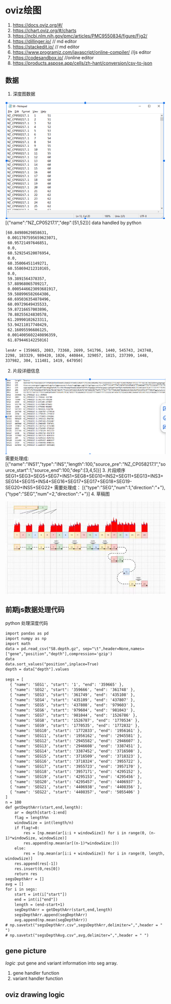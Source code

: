 # oviz绘图

1. https://docs.oviz.org/#/
2. https://chart.oviz.org/#/charts
3. https://ncbi.nlm.nih.gov/pmc/articles/PMC9550834/figure/Fig2/
4. https://dillinger.io/ // md editor
5. https://stackedit.io/ // md editor
6. https://www.programiz.com/javascript/online-compiler/ //js editor
7. https://codesandbox.io/ //online editor
8. https://products.aspose.app/cells/zh-hant/conversion/csv-to-json
## 数据
1. 深度图数据

![深度图数据](https://github.com/RaychelleHe/images/blob/main/oviz/gene_depth.png?raw=true)
[{"name":"NZ_CP05217.1","dep":[51,52]}]
data handled by python
```
[60.84980629858631,
 0.0011707595659623071,
 60.95721497646851,
 0.0,
 60.529254520076954,
 0.0,
 60.35006451149271,
 60.558694212310165,
 0.0,
 59.3891564378357,
 57.88968065709217,
 0.0005446623093681917,
 59.588996582664386,
 60.695036354878496,
 60.09729649435533,
 59.87216657003896,
 70.88255624830578,
 61.20990102623311,
 53.94211017740429,
 62.16095596686125,
 0.0014005602240896359,
 61.87944614225016]

lenAr = [359665, 2083, 73360, 2699, 541796, 1440, 545743, 243748, 2298, 183329, 989420, 1026, 440844, 329057, 1815, 237399, 1448, 337982, 304, 111481, 1419, 647050]
```
2. 片段详细信息

![片段详细信息](https://github.com/RaychelleHe/images/blob/main/oviz/gene_info.png?raw=true)
需要处理成:
[{"name":"INS1","type":"INS","length":100,"source\_pre":"NZ\_CP058217.1","source\_start":1,"source\_end":100,"dep":[3,4,5]}]
3. 片段顺序
SEG1+SEG3+SEG5+SEG7+INS1+SEG8+SEG10+INS2+SEG11+SEG13+INS3+SEG14+SEG15+INS4+SEG16+SEG17+SEG17+SEG18+SEG19-SEG20+INS5+SEG22+
需要处理成：
[{"type":"SEG","num":1,"direction":"+"},{"type":"SEG","num"=2,"direction":"+"}]
4. 草稿图

![alt](https://github.com/RaychelleHe/images/blob/main/oviz/gene_depth_script.jpg?raw=true "test")
## 前期js数据处理代码
python 处理深度代码
```
import pandas as pd
import numpy as np
import math
data = pd.read_csv("S8.depth.gz", sep="\t",header=None,names=["gene","position","depth"],compression='gzip')
data
data.sort_values("position",inplace=True)
depth = data["depth"].values

segs = [
  { "name": 'SEG1', "start": '1', "end": '359665' },
  { "name": 'SEG2', "start": '359666', "end": '361748' },
  { "name": 'SEG3', "start": '361749', "end": '435108' },
  { "name": 'SEG4', "start": '435109', "end": '437807' },
  { "name": 'SEG5', "start": '437808', "end": '979603' },
  { "name": 'SEG6', "start": '979604', "end": '981043' },
  { "name": 'SEG7', "start": '981044', "end": '1526786' },
  { "name": 'SEG8', "start": '1526787', "end": '1770534' },
  { "name": 'SEG9', "start": '1770535', "end": '1772832' },
  { "name": 'SEG10', "start": '1772833', "end": '1956161' },
  { "name": 'SEG11', "start": '1956162', "end": '2945581' },
  { "name": 'SEG12', "start": '2945582', "end": '2946607' },
  { "name": 'SEG13', "start": '2946608', "end": '3387451' },
  { "name": 'SEG14', "start": '3387452', "end": '3716508' },
  { "name": 'SEG15', "start": '3716509', "end": '3718323' },
  { "name": 'SEG16', "start": '3718324', "end": '3955722' },
  { "name": 'SEG17', "start": '3955723', "end": '3957170' },
  { "name": 'SEG18', "start": '3957171', "end": '4295152' },
  { "name": 'SEG19', "start": '4295153', "end": '4295456' },
  { "name": 'SEG20', "start": '4295457', "end": '4406937' },
  { "name": 'SEG21', "start": '4406938', "end": '4408356' },
  { "name": 'SEG22', "start": '4408357', "end": '5055406' }
]
n = 100
def getDepthArr(start,end,length):
    ar = depth[start-1:end]
    flag = length%n
    windowSize = int(length/n)
    if flag!=0:
        res = [np.mean(ar[i:i + windowSize]) for i in range(0, (n-1)*windowSize, windowSize)]
        res.append(np.mean(ar[(n-1)*windowSize:]))
    else:
        res = [np.mean(ar[i:i + windowSize]) for i in range(0, length, windowSize)]
    res.append(res[-1])
    res.insert(0,res[0])
    return res
segsDepthArr = []
avg = []
for i in segs:
    start = int(i["start"])
    end = int(i["end"])
    length = (end-start+1)
    segDepthArr = getDepthArr(start,end,length)
    segsDepthArr.append(segDepthArr)
    avg.append(np.mean(segDepthArr))
# np.savetxt("segsDepthArr.csv",segsDepthArr,delimiter=",",header = " ")
# np.savetxt("segsDepthAvg.csv",avg,delimiter=",",header = " ")
```
## gene picture
*logic* :put gene and variant information into seg array.
1. gene handler function
2. variant handler function

## oviz drawing logic
